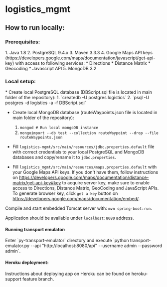 # logistics_mgmt

<h2>How to run locally:</h2>

<h3>Prerequisites:</h3>
  1. Java 1.8
  2. PostgreSQL 9.4.x
  3. Maven 3.3.3
  4. Google Maps API keys (https://developers.google.com/maps/documentation/javascript/get-api-key) with access to following services:
     * Directions
     * Distance Matrix
     * Geocoding
     * Javascript API
  5. MongoDB 3.2
  

<h3>Local setup:</h3>
  * Create local PostgreSQL database (DBScript.sql file is located in main folder of the repository):
	1. `createdb -U postgres logistics`
  	2. `psql -U postgres -d logistics -a -f DBScript.sql`
  
  * Create local MongoDB database (routeWaypoints.json file is located in main folder of the repository):
  	1. `mongod # Run local mongoDB instance`
  	2. `mongoimport --db test --collection routeWaypoint --drop --file routeWaypoints.json` 
  
  
  * Fill `logistics-mgmt/src/main/resources/jdbc.properties.default` file with correct credentials to your local PostgreSQL and MongoDB databases and copy/rename it to `jdbc.properties`.
  
  * Fill `logistics_mgmt/src/main/resources/maps.properties.default` with your Google Maps API keys. If you don't have them, follow instructions on https://developers.google.com/maps/documentation/distance-matrix/get-api-key#key to acquire server key, make sure to enable access to Directions, Distance Matrix, GeoCoding and JavaScript APIs. To generate browser key, click `get a key` button on https://developers.google.com/maps/documentation/embed/. 

  Compile and start embedded Tomcat server with: `mvn spring-boot:run`.

  Application should be available under `localhost:8080` address.
  
<h4>Running transport emulator:</h4>
  Enter `py-transport-emulator` directory and execute `python transport-emulator.py --api "http://localhost:8080/api" --username admin --password admin`.
  
<h4>Heroku deployment:</h4>
Instructions about deploying app on Heroku can be found on heroku-support feature branch.

